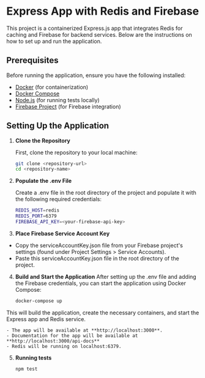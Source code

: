 # Express App with Redis and Firebase

This project is a containerized Express.js app that integrates Redis for caching and Firebase for backend services. Below are the instructions on how to set up and run the application.

## Prerequisites

Before running the application, ensure you have the following installed:

- [Docker](https://www.docker.com/get-started) (for containerization)
- [Docker Compose](https://docs.docker.com/compose/install/)
- [Node.js](https://nodejs.org/) (for running tests locally)
- [Firebase Project](https://firebase.google.com/) (for Firebase integration)

## Setting Up the Application

1. **Clone the Repository**

   First, clone the repository to your local machine:

   ```bash
   git clone <repository-url>
   cd <repository-name>
   ```

2. **Populate the .env File**

   Create a .env file in the root directory of the project and populate it with the following required credentials:

   ```bash
   REDIS_HOST=redis
   REDIS_PORT=6379
   FIREBASE_API_KEY=<your-firebase-api-key>
   ```

3. **Place Firebase Service Account Key**
- Copy the serviceAccountKey.json file from your Firebase project's settings (found under Project Settings > Service Accounts).
- Paste this serviceAccountKey.json file in the root directory of the project.

4. **Build and Start the Application**
After setting up the .env file and adding the Firebase credentials, you can start the application using Docker Compose:

   ```bash
   docker-compose up
   ```
This will build the application, create the necessary containers, and start the Express app and Redis service.

	- The app will be available at **http://localhost:3000**.
	- Documentation for the app will be available at **http://localhost:3000/api-docs**
	- Redis will be running on localhost:6379.

5. **Running tests**

   ```bash
   npm test
   ```
